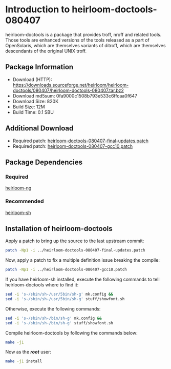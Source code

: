 # Introduction to heirloom-doctools-080407
heirloom-doctools is a package that provides troff, nroff and related tools.
Those tools are enhanced versions of the tools released as a part of
OpenSolaris, which are themselves variants of ditroff, which are themselves
descendants of the original UNIX troff.

## Package Information
- Download (HTTP): https://downloads.sourceforge.net/heirloom/heirloom-doctools/080407/heirloom-doctools-080407.tar.bz2
- Download md5sum: 0fa9000c1508b793e533c6ffcaa0f647
- Download Size: 820K
- Build Size: 12M
- Build Time: 0.1 SBU

## Additional Download
- Required patch: [heirloom-doctools-080407-final-updates.patch](./patches/heirloom-doctools/heirloom-doctools-080407-final-updates.patch)
- Required patch: [heirloom-doctools-080407-gcc10.patch](./heirloom-doctools-080407-gcc10.patch)

## Package Dependencies
### Required
  [heirloom-ng](./2-heirloom-ng.md)

### Recommended
  [heirloom-sh](./4-heirloom-sh.md)

## Installation of heirloom-doctools
Apply a patch to bring up the source to the last upstream commit:
```Bash
patch -Np1 -i ../heirloom-doctools-080407-final-updates.patch
```

Now, apply a patch to fix a multiple definition issue breaking the compile:
```Bash
patch -Np1 -i ../heirloom-doctools-080407-gcc10.patch
```

If you have heirloom-sh installed, execute the following commands to tell heirloom-doctools 
where to find it:
```Bash
sed -i 's-/sbin/sh-/usr/5bin/sh-g' mk.config &&
sed -i 's-/sbin/sh-/usr/5bin/sh-g' stuff/showfont.sh
```

Otherwise, execute the following commands:
```Bash
sed -i 's-/sbin/sh-/bin/sh-g' mk.config &&
sed -i 's-/sbin/sh-/bin/sh-g' stuff/showfont.sh
```

Compile heirloom-doctools by following the commands below:
```Bash
make -j1
```

Now as the ***root*** user:
```Bash
make -j1 install
```
